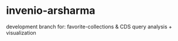 invenio-arsharma
================

development branch for: favorite-collections &amp; CDS query analysis + visualization
